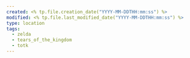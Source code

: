 ```yaml
---
created: <% tp.file.creation_date("YYYY-MM-DDTHH:mm:ss") %>
modified: <% tp.file.last_modified_date("YYYY-MM-DDTHH:mm:ss") %>
type: location
tags:
  - zelda
  - tears_of_the_kingdom
  - totk
---
```

